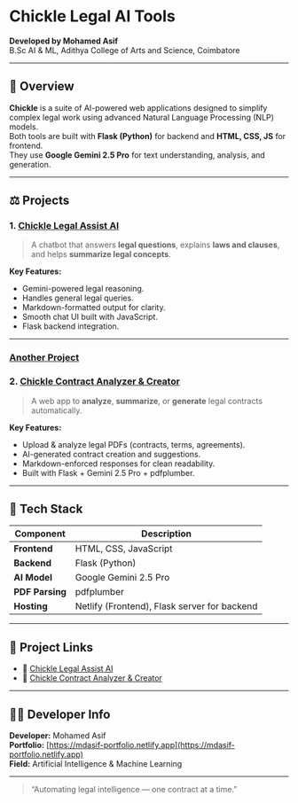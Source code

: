 # Chickle Legal AI Tools

**Developed by Mohamed Asif**  
B.Sc AI & ML, Adithya College of Arts and Science, Coimbatore

---

## 🔹 Overview

**Chickle** is a suite of AI-powered web applications designed to simplify complex legal work using advanced Natural Language Processing (NLP) models.  
Both tools are built with **Flask (Python)** for backend and **HTML, CSS, JS** for frontend.  
They use **Google Gemini 2.5 Pro** for text understanding, analysis, and generation.

---

## ⚖️ Projects

### 1. [Chickle Legal Assist AI](https://chicklelegalassistai.netlify.app/)
> A chatbot that answers **legal questions**, explains **laws and clauses**, and helps **summarize legal concepts**.

**Key Features:**
- Gemini-powered legal reasoning.
- Handles general legal queries.
- Markdown-formatted output for clarity.
- Smooth chat UI built with JavaScript.
- Flask backend integration.

---
### [Another Project]()
### 2. [Chickle Contract Analyzer & Creator](https://chicklelegalcontractanalyzer.netlify.app/)
> A web app to **analyze**, **summarize**, or **generate** legal contracts automatically.

**Key Features:**
- Upload & analyze legal PDFs (contracts, terms, agreements).
- AI-generated contract creation and suggestions.
- Markdown-enforced responses for clean readability.
- Built with Flask + Gemini 2.5 Pro + pdfplumber.

---

## 🧠 Tech Stack

| Component | Description |
|------------|-------------|
| **Frontend** | HTML, CSS, JavaScript |
| **Backend** | Flask (Python) |
| **AI Model** | Google Gemini 2.5 Pro |
| **PDF Parsing** | pdfplumber |
| **Hosting** | Netlify (Frontend), Flask server for backend |

---

## 🧩 Project Links

- 🔗 [Chickle Legal Assist AI](https://chicklelegalassistai.netlify.app/)
- 🔗 [Chickle Contract Analyzer & Creator](https://chicklelegalcontractanalyzer.netlify.app/)

---

## 👨‍💻 Developer Info

**Developer:** Mohamed Asif  
**Portfolio:** [https://mdasif-portfolio.netlify.app](https://mdasif-portfolio.netlify.app)  
**Field:** Artificial Intelligence & Machine Learning

---

> “Automating legal intelligence — one contract at a time.”



